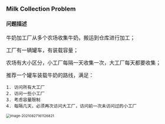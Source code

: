 ### Milk Collection Problem

#### 问题描述

牛奶加工厂从多个农场收集牛奶，搬运到仓库进行加工；

工厂有一辆罐车，有装载容量；

农场有大小区分，小工厂每隔一天收集一次，大工厂每天都要收集；

推荐一个罐车装载牛奶的路线，满足：

	1. 访问所有大工厂
 	2. 访问一些小工厂
 	3. 考虑容量限制
 	4. 每隔几天，必须再次访问大工厂，访问前一次未访问过的小工厂



<img src="D:\github\Model-Building-in-Mathematical-Programming\image\milk_collection.png" alt="image-20210827161126821" style="zoom:67%;" />